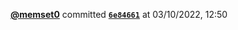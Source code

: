  <a href=https://github.com/memset0><strong>@memset0</strong></a>  committed <a href=https://github.com/memset0/memset0/commit/6e84661e4c778781cf43b207e603e3ba5919036c><strong><code>6e84661</code></strong></a>  at 03/10/2022, 12:50 
